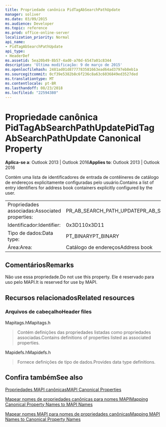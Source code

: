 ```yaml
---
title: Propriedade canônica PidTagAbSearchPathUpdate
manager: soliver
ms.date: 03/09/2015
ms.audience: Developer
ms.topic: reference
ms.prod: office-online-server
localization_priority: Normal
api_name:
- PidTagAbSearchPathUpdate
api_type:
- HeaderDef
ms.assetid: 5ea20b49-8b57-4ad0-a70d-6547a01c8344
description: 'Última modificação: 9 de março de 2015'
ms.openlocfilehash: 2481ad01d8777783581663ead64ad3797eb8eb1a
ms.sourcegitcommit: 0cf39e5382b8c6f236c8a63c6036849ed3527ded
ms.translationtype: MT
ms.contentlocale: pt-BR
ms.lasthandoff: 08/23/2018
ms.locfileid: "22594380"
---
```

# <a name="pidtagabsearchpathupdate-canonical-property"></a><span data-ttu-id="c7797-103">Propriedade canônica PidTagAbSearchPathUpdate</span><span class="sxs-lookup"><span data-stu-id="c7797-103">PidTagAbSearchPathUpdate Canonical Property</span></span>

  
  
<span data-ttu-id="c7797-104">**Aplica-se a**: Outlook 2013 | Outlook 2016</span><span class="sxs-lookup"><span data-stu-id="c7797-104">**Applies to**: Outlook 2013 | Outlook 2016</span></span> 
  
<span data-ttu-id="c7797-105">Contém uma lista de identificadores de entrada de contêineres de catálogo de endereços explicitamente configuradas pelo usuário.</span><span class="sxs-lookup"><span data-stu-id="c7797-105">Contains a list of entry identifiers for address book containers explicitly configured by the user.</span></span> 
  
|||
|:-----|:-----|
|<span data-ttu-id="c7797-106">Propriedades associadas:</span><span class="sxs-lookup"><span data-stu-id="c7797-106">Associated properties:</span></span>  <br/> |<span data-ttu-id="c7797-107">PR_AB_SEARCH_PATH_UPDATE</span><span class="sxs-lookup"><span data-stu-id="c7797-107">PR_AB_SEARCH_PATH_UPDATE</span></span>  <br/> |
|<span data-ttu-id="c7797-108">Identificador:</span><span class="sxs-lookup"><span data-stu-id="c7797-108">Identifier:</span></span>  <br/> |<span data-ttu-id="c7797-109">0x3D11</span><span class="sxs-lookup"><span data-stu-id="c7797-109">0x3D11</span></span>  <br/> |
|<span data-ttu-id="c7797-110">Tipo de dados:</span><span class="sxs-lookup"><span data-stu-id="c7797-110">Data type:</span></span>  <br/> |<span data-ttu-id="c7797-111">PT_BINARY</span><span class="sxs-lookup"><span data-stu-id="c7797-111">PT_BINARY</span></span>  <br/> |
|<span data-ttu-id="c7797-112">Área:</span><span class="sxs-lookup"><span data-stu-id="c7797-112">Area:</span></span>  <br/> |<span data-ttu-id="c7797-113">Catálogo de endereços</span><span class="sxs-lookup"><span data-stu-id="c7797-113">Address book</span></span>  <br/> |
   
## <a name="remarks"></a><span data-ttu-id="c7797-114">Comentários</span><span class="sxs-lookup"><span data-stu-id="c7797-114">Remarks</span></span>

<span data-ttu-id="c7797-115">Não use essa propriedade.</span><span class="sxs-lookup"><span data-stu-id="c7797-115">Do not use this property.</span></span> <span data-ttu-id="c7797-116">Ele é reservado para uso pelo MAPI.</span><span class="sxs-lookup"><span data-stu-id="c7797-116">It is reserved for use by MAPI.</span></span>
  
## <a name="related-resources"></a><span data-ttu-id="c7797-117">Recursos relacionados</span><span class="sxs-lookup"><span data-stu-id="c7797-117">Related resources</span></span>

### <a name="header-files"></a><span data-ttu-id="c7797-118">Arquivos de cabeçalho</span><span class="sxs-lookup"><span data-stu-id="c7797-118">Header files</span></span>

<span data-ttu-id="c7797-119">Mapitags.h</span><span class="sxs-lookup"><span data-stu-id="c7797-119">Mapitags.h</span></span>
  
> <span data-ttu-id="c7797-120">Contém definições das propriedades listadas como propriedades associadas.</span><span class="sxs-lookup"><span data-stu-id="c7797-120">Contains definitions of properties listed as associated properties.</span></span>
    
<span data-ttu-id="c7797-121">Mapidefs.h</span><span class="sxs-lookup"><span data-stu-id="c7797-121">Mapidefs.h</span></span>
  
> <span data-ttu-id="c7797-122">Fornece definições de tipo de dados.</span><span class="sxs-lookup"><span data-stu-id="c7797-122">Provides data type definitions.</span></span>
    
## <a name="see-also"></a><span data-ttu-id="c7797-123">Confira também</span><span class="sxs-lookup"><span data-stu-id="c7797-123">See also</span></span>



[<span data-ttu-id="c7797-124">Propriedades MAPI canônicas</span><span class="sxs-lookup"><span data-stu-id="c7797-124">MAPI Canonical Properties</span></span>](mapi-canonical-properties.md)
  
[<span data-ttu-id="c7797-125">Mapear nomes de propriedades canônicas para nomes MAPI</span><span class="sxs-lookup"><span data-stu-id="c7797-125">Mapping Canonical Property Names to MAPI Names</span></span>](mapping-canonical-property-names-to-mapi-names.md)
  
[<span data-ttu-id="c7797-126">Mapear nomes MAPI para nomes de propriedades canônicas</span><span class="sxs-lookup"><span data-stu-id="c7797-126">Mapping MAPI Names to Canonical Property Names</span></span>](mapping-mapi-names-to-canonical-property-names.md)

